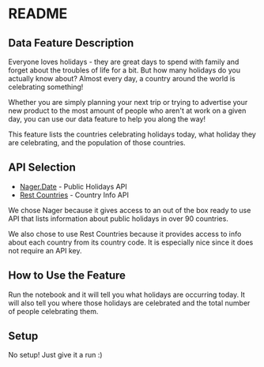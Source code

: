 # README
## Data Feature Description
Everyone loves holidays - they are great days to spend with family and forget about the troubles of life for a bit. But how many holidays do you actually know about? Almost every day, a country around the world is celebrating something!

Whether you are simply planning your next trip or trying to advertise your new product to the most amount of people who aren't at work on a given day, you can use our data feature to help you along the way!

This feature lists the countries celebrating holidays today, what holiday they are celebrating, and the population of those countries.

## API Selection
* [Nager.Date](https://date.nager.at/Api) - Public Holidays API
* [Rest Countries](https://developer.here.com/) - Country Info API

We chose Nager because it gives access to an out of the box ready to use API that lists information about public holidays in over 90 countries.

We also chose to use Rest Countries because it provides access to info about each country from its country code. It is especially nice since it does not require an API key.

## How to Use the Feature
Run the notebook and it will tell you what holidays are occurring today. It will also tell you where those holidays are celebrated and the total number of people celebrating them.


## Setup
No setup! Just give it a run :)
